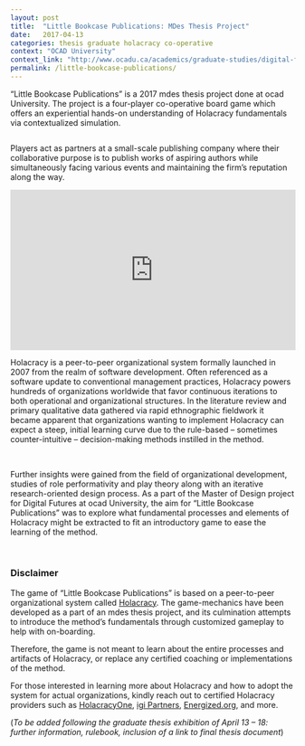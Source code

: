 ```yaml
---
layout: post
title:  "Little Bookcase Publications: MDes Thesis Project"
date:   2017-04-13
categories: thesis graduate holacracy co-operative
context: "OCAD University"
context_link: "http://www.ocadu.ca/academics/graduate-studies/digital-futures.htm"
permalink: /little-bookcase-publications/
---
```


“Little Bookcase Publications” is a 2017 <span class="post-smcps">md</span>es thesis project done at <span class="post-smcps">ocad</span> University. The project is a four-player co-operative board game which offers an experiential hands-on understanding of Holacracy fundamentals via contextualized simulation.

<img src="https://dl.dropboxusercontent.com/s/xupmut9y1wuyq4w/little-bookcase-publications-cover.jpg?dl=0" alt="">

Players act as partners at a small-scale publishing company where their collaborative purpose is to publish works of aspiring authors while simultaneously facing various events and maintaining the firm’s reputation along the way.

<div style="position:relative;height:0;padding-bottom:56.25%;margin-bottom:12px"><iframe src="https://www.youtube.com/embed/HsSnLASRaqc?ecver=2" width="640" height="360" frameborder="0" style="position:absolute;width:100%;height:100%;left:0" allowfullscreen></iframe></div>

Holacracy is a peer-to-peer organizational system formally launched in 2007 from the realm of software development. Often referenced as a software update to conventional management practices, Holacracy powers hundreds of organizations worldwide that favor continuous iterations to both operational and organizational structures. In the literature review and primary qualitative data gathered via rapid ethnographic fieldwork it became apparent that organizations wanting to implement Holacracy can expect a steep, initial learning curve due to the rule-based – sometimes counter-intuitive – decision-making methods instilled in the method.

<img src="https://dl.dropboxusercontent.com/s/zb33p0kgz22a7m5/little-bookcase-detail-1.jpg?dl=0" alt="">

<img src="https://dl.dropboxusercontent.com/s/kh7i3s5nqt1u4dg/little-bookcase-detail-2.jpg?dl=0" alt="">

<img src="https://dl.dropboxusercontent.com/s/2p9pvnn64lxtw3w/little-bookcase-detail-3.jpg?dl=0" alt="">

Further insights were gained from the field of organizational development, studies of role performativity and play theory along with an iterative research-oriented design process. As a part of the Master of Design project for Digital Futures at <span class="post-smcps">ocad</span> University, the aim for “Little Bookcase Publications” was to explore what fundamental processes and elements of Holacracy might be extracted to fit an introductory game to ease the learning of the method.

<img src="https://dl.dropboxusercontent.com/s/qmh6efvikrw8f0z/little-bookcase-detail-4.jpg?dl=0" alt="">

<img src="https://dl.dropboxusercontent.com/s/za4qxckfp4a2ok0/little-bookcase-detail-5.jpg?dl=0" alt="">

### Disclaimer

The game of “Little Bookcase Publications” is based on a peer-to-peer organizational system called [Holacracy](www.holacracy.org). The game-mechanics have been developed as a part of an <span class="post-smcps">md</span>es thesis project, and its culmination attempts to introduce the method’s fundamentals through customized gameplay to help with on-boarding.

Therefore, the game is not meant to learn about the entire processes and artifacts of Holacracy, or replace any certified coaching or implementations of the method.

For those interested in learning more about Holacracy and how to adopt the system for actual organizations, kindly reach out to certified Holacracy providers such as [HolacracyOne](http://www.holacracy.org/holacracyone), [igi Partners](http://www.igipartners.com/en/), [Energized.org](http://energized.org/en/), and more.

(_To be added following the graduate thesis exhibition of April 13 – 18: further information, rulebook, inclusion of a link to final thesis document_)